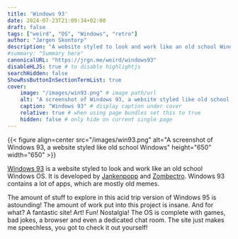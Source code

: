 ```yaml
---
title: 'Windows 93'
date: 2024-07-23T21:09:34+02:00
draft: false
tags: ["weird", "OS", "Windows", "retro"]
author: "Jørgen Skontorp"
description: "A website styled to look and work like an old school Windows OS."
#summary: "Summary here"
canonicalURL: "https://jrgn.me/weird/windows93"
disableHLJS: true # to disable highlightjs
searchHidden: false
ShowRssButtonInSectionTermList: true
cover:
    image: "/images/win93.png" # image path/url
    alt: "A screenshot of Windows 93, a website styled like old school Windows" 
    caption: "Windows 93" # display caption under cover
    relative: true # when using page bundles set this to true
    hidden: false # only hide on current single page
---
```


{{< figure align=center src="/images/win93.png" alt="A screenshot of Windows 93, a website styled like old school Windows" height="650" width="650" >}}

[Windows 93](https://www.windows93.net/) is a website styled to look and work like an old school Windows OS. It is developed by [Jankenpopp](https://www.windows93.net/wiki/93.php?Jankenpopp) and [Zombectro](https://www.windows93.net/wiki/93.php?Zombectro). Windows 93 contains a lot of apps, which are mostly old memes. 

<!--more--> 

The amount of stuff to explore in this acid trip version of Windows 95 is astounding! The amount of work put into this project is insane. And for what? A fantastic site! Art! Fun! Nostalgia! The OS is complete with games, bad jokes, a browser and even a dedicated chat room. The site just makes me speechless, you got to check it out yourself!
